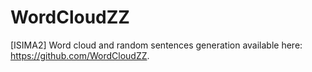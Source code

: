 # WordCloudZZ
[ISIMA2] Word cloud and random sentences generation available here: https://github.com/WordCloudZZ.
